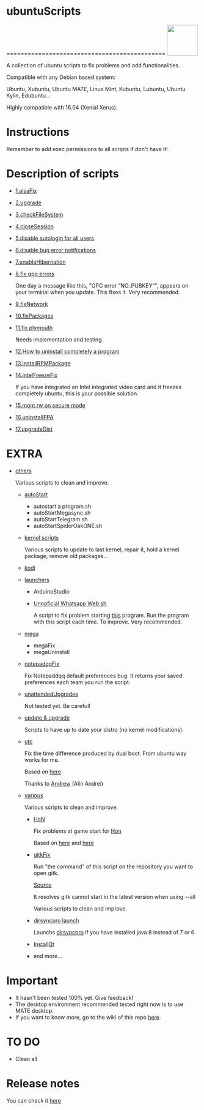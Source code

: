 # ubuntuScripts
=============================================
<img src="http://2.bp.blogspot.com/-0PGGE5x_Bro/UIIlk9owRYI/AAAAAAAAAnk/M7ezExKcC4w/s1600/shell-linux-hackem.png" width="80">

A collection of ubuntu scripts to fix problems and add functionalities.

Compatible with any Debian based system:

Ubuntu, Xubuntu, Ubuntu MATE, Linux Mint, Kubuntu, Lubuntu, Ubuntu Kylin, Edubuntu...

Highly compatible with 16.04 (Xenial Xerus).

Instructions
=============================================

Remember to add exec permissions to all scripts if don't have it!

Description of scripts
=============================================
* [1.alsaFix](https://github.com/adgellida/ubuntuScripts/blob/master/1.alsaFix)

* [2.upgrade](https://github.com/adgellida/ubuntuScripts/blob/master/2.upgrade)

* [3.checkFileSystem](https://github.com/adgellida/ubuntuScripts/tree/master/3.checkFileSystem)

* [4.closeSession](https://github.com/adgellida/ubuntuScripts/blob/master/4.closeSession)

* [5.disable autologin for all users](https://github.com/adgellida/ubuntuScripts/blob/master/5.disable%20autologin%20for%20all%20users)

* [6.disable bug error notifications](https://github.com/adgellida/ubuntuScripts/blob/master/6.disable%20bug%20error%20notifications)

* [7.enableHibernation](https://github.com/adgellida/ubuntuScripts/blob/master/7.enableHibernation)

* [8.fix gpg errors](https://github.com/adgellida/ubuntuScripts/blob/master/8.fix%20gpg%20errors)

	One day a message like this, "GPG error “NO_PUBKEY”", appears on your terminal when you update. This fixes it. Very recommended.

* [9.fixNetwork](https://github.com/adgellida/ubuntuScripts/blob/master/9.fixNetwork)

* [10.fixPackages](https://github.com/adgellida/ubuntuScripts/tree/master/10.fixPackages)

* [11.fix plymouth](https://github.com/adgellida/ubuntuScripts/blob/master/11.fix%20plymouth)

	Needs implementation and testing.
	
* [12.How to uninstall completely a program](https://github.com/adgellida/ubuntuScripts/blob/master/12.How%20to%20uninstall%20completely%20a%20program)	

* [13.installRPMPackage](https://github.com/adgellida/ubuntuScripts/blob/master/13.installRPMPackage)	

* [14.intelFreezeFix](https://github.com/adgellida/ubuntuScripts/blob/master/14.intelFreezeFix)

	If you have integrated an Intel integrated video card and it freezes completely ubuntu, this is your possible solution.
	
* [15.mont rw on secure mode](https://github.com/adgellida/ubuntuScripts/blob/master/15.mont%20rw%20on%20secure%20mode)	
	
* [16.uninstallPPA](https://github.com/adgellida/ubuntuScripts/blob/master/16.uninstallPPA)

* [17.upgradeDist](https://github.com/adgellida/ubuntuScripts/blob/master/17.upgradeDist)	

# EXTRA

* [others](https://github.com/adgellida/ubuntuScripts/tree/master/others)

	Various scripts to clean and improve.	
	
	* [autoStart](https://github.com/adgellida/ubuntuScripts/tree/master/others/autoStart)

		* autostart a program.sh
		* autoStartMegasync.sh
		* autoStartTelegram.sh
		* autoStartSpiderOakONE.sh

	* [kernel scripts](https://github.com/adgellida/ubuntuScripts/tree/master/others/kernel%20scripts)

		Various scripts to update to last kernel, repair it, hold a kernel package, remove old packages...
		
	* [kodi](https://github.com/adgellida/ubuntuScripts/tree/master/others/kodi)

	* [launchers](https://github.com/adgellida/ubuntuScripts/tree/master/others/launchers)

		* ArduinoStudio

		* [Unnoficial Whatsapp Web.sh](https://github.com/adgellida/ubuntuScripts/blob/master/others/launchers/Unnoficial%20Whatsapp%20Web.sh)

			A script to fix problem starting [this](https://github.com/Aluxian/WhatsApp-Desktop) program. Run the program with this script each time. To improve. Very recommended.

	* [mega](https://github.com/adgellida/ubuntuScripts/tree/master/others/mega)

		* megaFix
		* megaUninstall

	* [notepadqqFix](https://github.com/adgellida/ubuntuScripts/tree/master/others/notepadqqFix)

		Fix Notepaddqq default preferences bug. It returns your saved preferences each team you run the script.

	* [unattendedUpgrades](https://github.com/adgellida/ubuntuScripts/tree/master/others/unattendedUpgrades)

		Not tested yet. Be careful!

	* [update & upgrade](https://github.com/adgellida/ubuntuScripts/tree/master/others/update%20&%20upgrade)

		Scripts to have up to date your distro (no kernel modifications).

	* [utc](https://github.com/adgellida/ubuntuScripts/tree/master/others/utc)

		Fix the time difference produced by dual boot. From ubuntu way works for me.

		Based on [here](http://www.webupd8.org/2014/09/dual-boot-fix-time-differences-between.html)

		Thanks to [Andrew](https://plus.google.com/u/0/112555004333838485342/?rel=author) (Alin Andrei)

	* [various](https://github.com/adgellida/ubuntuScripts/tree/master/others/various)

		Various scripts to clean and improve.
	
		* [HoN](https://github.com/adgellida/ubuntuScripts/tree/master/others/various/HoN)

			Fix problems at game start for [Hon](http://www.heroesofnewerth.com/)

			Based on [here](http://forums.heroesofnewerth.com/showthread.php?546434-Crash-HoN-is-unable-to-start-with-xorg-edge-amd-(how-to-fix-also))
			and [here](http://askubuntu.com/questions/624196/heroes-of-newerth-on-15-04)

		* [gitkFix](https://github.com/adgellida/ubuntuScripts/blob/master/others/various/gitkFix)

			Run "the command" of this script on the repository you want to open gitk.
	
			[Source](http://permalink.gmane.org/gmane.comp.version-control.git/278846)
	
			It resolves gitk cannot start in the latest version when using --all

			Various scripts to clean and improve.


		* [dirsyncpro launch](https://github.com/adgellida/ubuntuScripts/blob/master/others/various/dirsyncpro%20launch)

			Launchs [dirsyncpro](http://www.dirsyncpro.org/) if you have installed java 8 instead of 7 or 6.

		* [InstallQt](https://github.com/adgellida/ubuntuScripts/blob/master/others/various/installQt)
		
		* and more...
	
Important
=============================================
* It hasn't been tested 100% yet. Give feedback!
* The desktop environment recommended tested right now is to use MATE desktop.
* If you want to know more, go to the wiki of this repo [here](https://github.com/adgellida/ubuntuScripts/wiki).

TO DO
=============================================
* Clean all

Release notes
=============================================
You can check it [here](https://github.com/adgellida/ubuntuScripts/releases)
